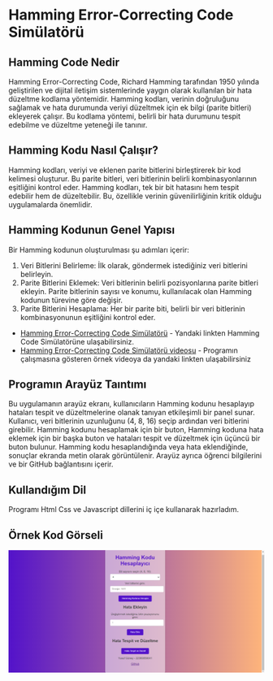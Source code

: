 # Hamming Error-Correcting Code Simülatörü
## Hamming Code Nedir
Hamming Error-Correcting Code, Richard Hamming tarafından 1950 yılında geliştirilen ve dijital iletişim sistemlerinde yaygın olarak kullanılan bir hata düzeltme kodlama yöntemidir. 
Hamming kodları, verinin doğruluğunu sağlamak ve hata durumunda veriyi düzeltmek için ek bilgi (parite bitleri) ekleyerek çalışır. Bu kodlama yöntemi, belirli bir hata durumunu tespit edebilme ve düzeltme yeteneği ile tanınır.
## Hamming Kodu Nasıl Çalışır?
Hamming kodları, veriyi ve eklenen parite bitlerini birleştirerek bir kod kelimesi oluşturur. Bu parite bitleri, veri bitlerinin belirli kombinasyonlarının eşitliğini kontrol eder. 
Hamming kodları, tek bir bit hatasını hem tespit edebilir hem de düzeltebilir. Bu, özellikle verinin güvenilirliğinin kritik olduğu uygulamalarda önemlidir.

## Hamming Kodunun Genel Yapısı
Bir Hamming kodunun oluşturulması şu adımları içerir:
1. Veri Bitlerini Belirleme: İlk olarak, göndermek istediğiniz veri bitlerini belirleyin.
2. Parite Bitlerini Eklemek: Veri bitlerinin belirli pozisyonlarına parite bitleri ekleyin. Parite bitlerinin sayısı ve konumu, kullanılacak olan Hamming kodunun türevine göre değişir. 
3. Parite Bitlerini Hesaplama: Her bir parite biti, belirli bir veri bitlerinin kombinasyonunun eşitliğini kontrol eder.

* [Hamming Error-Correcting Code Simülatörü](https://yusuf-guney.github.io/Asteroid-Oyunu/) - Yandaki linkten Hamming Code Simülatörüne ulaşabilirsiniz.
* [Hamming Error-Correcting Code Simülatörü videosu](https://youtu.be/yLfr3xsBq5k) - Programın çalışmasına gösteren örnek videoya da yandaki linkten ulaşabilirsiniz
## Programın Arayüz Taıntımı
Bu uygulamanın arayüz ekranı, kullanıcıların Hamming kodunu hesaplayıp hataları tespit ve düzeltmelerine olanak tanıyan etkileşimli bir panel sunar. Kullanıcı, veri bitlerinin uzunluğunu (4, 8, 16) seçip ardından veri bitlerini girebilir. Hamming kodunu hesaplamak için bir buton, Hamming koduna hata eklemek için bir başka buton ve hataları tespit ve düzeltmek için üçüncü bir buton bulunur. Hamming kodu hesaplandığında veya hata eklendiğinde, sonuçlar ekranda metin olarak görüntülenir. Arayüz ayrıca öğrenci bilgilerini ve bir GitHub bağlantısını içerir. 

## Kullandığım Dil 
Programı Html Css ve Javascript dillerini iç içe kullanarak hazırladım. 
## Örnek Kod Görseli
![](Örnek_Ekran_Görüntüsü.png)

